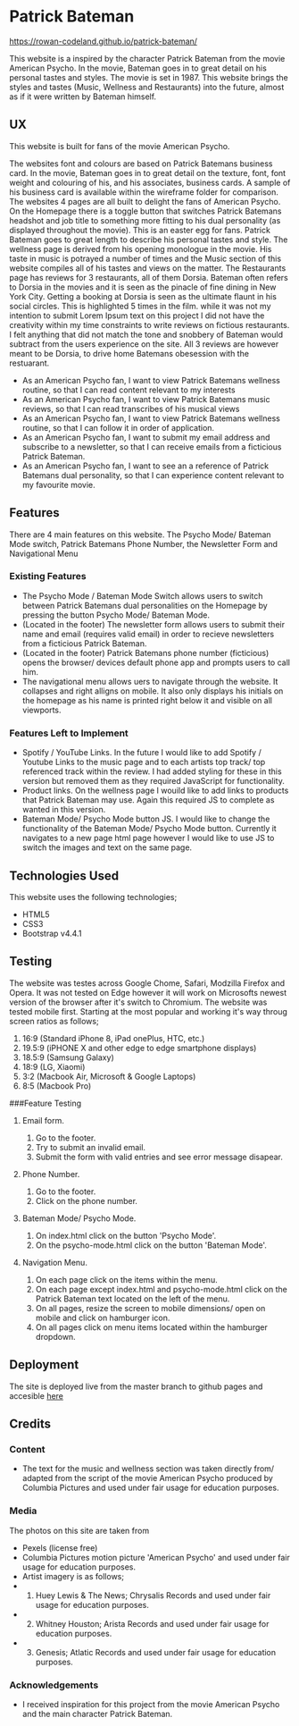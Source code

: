 # Patrick Bateman

https://rowan-codeland.github.io/patrick-bateman/


This website is a inspired by the character Patrick Bateman from the movie American Psycho. In the movie, Bateman goes in to great detail on his personal tastes and styles. The movie is set in 1987. This website brings the styles and tastes (Music, Wellness and Restaurants) into the future, almost as if it were written by Bateman himself.

## UX

This website is built for fans of the movie American Psycho.

The websites font and colours are based on Patrick Batemans business card. In the movie, Bateman goes in to great detail on the texture, font, font weight and colouring of his, and his associates, business cards. A sample of his business card is available within the wireframe folder for comparison. 
The websites 4 pages are all built to delight the fans of American Psycho. On the Homepage there is a toggle button that switches Patrick Batemans headshot and job title to something more fitting to his dual personality (as displayed throughout the movie). This is an easter egg for fans.
Patrick Bateman goes to great length to describe his personal tastes and style. The wellness page is derived from his opening monologue in the movie. His taste in music is potrayed a number of times and the Music section of this website compiles all of his tastes and views on the matter. The Restaurants page has reviews for 3 restaurants, all of them Dorsia. Bateman often refers to Dorsia in the movies and it is seen as the pinacle of fine dining in New York City. Getting a booking at Dorsia is seen as the ultimate flaunt in his social circles. This is highlighted 5 times in the film. while it was not my intention to submit Lorem Ipsum text on this project I did not have the creativity within my time constraints to write reviews on fictious restaurants. I felt anything that did not match the tone and snobbery of Bateman would subtract from the users experience on the site. All 3 reviews are however meant to be Dorsia, to drive home Batemans obesession with the restuarant.

- As an American Psycho fan, I want to view Patrick Batemans wellness routine, so that I can read content relevant to my interests
- As an American Psycho fan, I want to view Patrick Batemans music reviews, so that I can read transcribes of his musical views
- As an American Psycho fan, I want to view Patrick Batemans wellness routine, so that I can follow it in order of application. 
- As an American Psycho fan, I want to submit my email address and subscribe to a newsletter, so that I can receive emails from a ficticious Patrick Bateman.
- As an American Psycho fan, I want to see an a reference of Patrick Batemans dual personality, so that I can experience content relevant to my favourite movie. 

## Features

There are 4 main features on this website. The Psycho Mode/ Bateman Mode switch, Patrick Batemans Phone Number, the Newsletter Form and Navigational Menu
 
### Existing Features
- The Psycho Mode / Bateman Mode Switch allows users to switch between Patrick Batemans dual personalities on the Homepage by pressing the button Psycho Mode/ Bateman Mode.
- (Located in the footer) The newsletter form allows users to submit their name and email (requires valid email) in order to recieve newsletters from a ficticious Patrick Bateman.
- (Located in the footer) Patrick Batemans phone number (ficticious) opens the browser/ devices default phone app and prompts users to call him.
- The navigational menu allows uers to navigate through the website. It collapses and right alligns on mobile. It also only displays his initials on the homepage as his name is printed right below it and visible on all viewports.

### Features Left to Implement
- Spotify / YouTube Links. In the future I would like to add Spotify / Youtube Links to the music page and to each artists top track/ top referenced track within the review. I had added styling for these in this version but removed them as they required JavaScript for functionality.
- Product links. On the wellness page I wouild like to add links to products that Patrick Bateman may use. Again this required JS to complete as wanted in this version.
- Bateman Mode/ Psycho Mode button JS. I would like to change the functionality of the Bateman Mode/ Psycho Mode button. Currently it navigates to a new page html page however I would like to use JS to switch the images and text on the same page.

## Technologies Used

This website uses the following technologies;

- HTML5
- CSS3
- Bootstrap v4.4.1


## Testing
The website was testes across Google Chome, Safari, Modzilla Firefox and Opera. It was not tested on Edge however it will work on Microsofts newest version of the browser after it's switch to Chromium.
The website was tested mobile first. Starting at the most popular and working it's way throug screen ratios as follows;

1. 16:9 (Standard iPhone 8, iPad onePlus, HTC, etc.)
2. 19.5:9 (iPHONE X and other edge to edge smartphone displays)
3. 18.5:9 (Samsung Galaxy)
4. 18:9 (LG, Xiaomi)
5. 3:2 (Macbook Air, Microsoft & Google Laptops)
6. 8:5 (Macbook Pro)

###Feature Testing

1. Email form.
    1. Go to the footer.
    2. Try to submit an invalid email.
    3. Submit the form with valid entries and see error message disapear. 

2. Phone Number.
    1. Go to the footer.
    2. Click on the phone number.

3. Bateman Mode/ Psycho Mode.
    1. On index.html click on the button 'Psycho Mode'.
    2. On the psycho-mode.html click on the button 'Bateman Mode'.

4. Navigation Menu.
    1. On each page click on the items within the menu.
    2. On each page except index.html and psycho-mode.html click on the Patrick Bateman text located on the left of the menu.
    3. On all pages, resize the screen to mobile dimensions/ open on mobile and click on hamburger icon.
    4. On all pages click on menu items located within the hamburger dropdown.


## Deployment

The site is deployed live from the master branch to github pages and accesible [here](https://rowancopeland.github.io/patrick-bateman/)

## Credits

### Content
- The text for the music and wellness section was taken directly from/ adapted from the script of the movie American Psycho produced by Columbia Pictures and used under fair usage for education purposes.

### Media
The photos on this site are taken from
- Pexels (license free)
- Columbia Pictures motion picture 'American Psycho' and used under fair usage for education purposes.
- Artist imagery is as follows;
- 1. Huey Lewis & The News; Chrysalis Records and used under fair usage for education purposes.
- 2. Whitney Houston; Arista Records and used under fair usage for education purposes.
- 3. Genesis; Atlatic Records and used under fair usage for education purposes.

### Acknowledgements

- I received inspiration for this project from the movie American Psycho and the main character Patrick Bateman.
